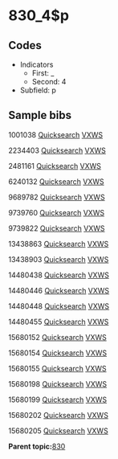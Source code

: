 # 830\_4$p

## Codes

-   Indicators
    -   First: \_
    -   Second: 4
-   Subfield: p

## Sample bibs

1001038 [Quicksearch](https://search.library.yale.edu/catalog/1001038) [VXWS](http://prodorbis.library.yale.edu:7014/vxws/GetHoldingsService?bibId=1001038)

2234403 [Quicksearch](https://search.library.yale.edu/catalog/2234403) [VXWS](http://prodorbis.library.yale.edu:7014/vxws/GetHoldingsService?bibId=2234403)

2481161 [Quicksearch](https://search.library.yale.edu/catalog/2481161) [VXWS](http://prodorbis.library.yale.edu:7014/vxws/GetHoldingsService?bibId=2481161)

6240132 [Quicksearch](https://search.library.yale.edu/catalog/6240132) [VXWS](http://prodorbis.library.yale.edu:7014/vxws/GetHoldingsService?bibId=6240132)

9689782 [Quicksearch](https://search.library.yale.edu/catalog/9689782) [VXWS](http://prodorbis.library.yale.edu:7014/vxws/GetHoldingsService?bibId=9689782)

9739760 [Quicksearch](https://search.library.yale.edu/catalog/9739760) [VXWS](http://prodorbis.library.yale.edu:7014/vxws/GetHoldingsService?bibId=9739760)

9739822 [Quicksearch](https://search.library.yale.edu/catalog/9739822) [VXWS](http://prodorbis.library.yale.edu:7014/vxws/GetHoldingsService?bibId=9739822)

13438863 [Quicksearch](https://search.library.yale.edu/catalog/13438863) [VXWS](http://prodorbis.library.yale.edu:7014/vxws/GetHoldingsService?bibId=13438863)

13438903 [Quicksearch](https://search.library.yale.edu/catalog/13438903) [VXWS](http://prodorbis.library.yale.edu:7014/vxws/GetHoldingsService?bibId=13438903)

14480438 [Quicksearch](https://search.library.yale.edu/catalog/14480438) [VXWS](http://prodorbis.library.yale.edu:7014/vxws/GetHoldingsService?bibId=14480438)

14480446 [Quicksearch](https://search.library.yale.edu/catalog/14480446) [VXWS](http://prodorbis.library.yale.edu:7014/vxws/GetHoldingsService?bibId=14480446)

14480448 [Quicksearch](https://search.library.yale.edu/catalog/14480448) [VXWS](http://prodorbis.library.yale.edu:7014/vxws/GetHoldingsService?bibId=14480448)

14480455 [Quicksearch](https://search.library.yale.edu/catalog/14480455) [VXWS](http://prodorbis.library.yale.edu:7014/vxws/GetHoldingsService?bibId=14480455)

15680152 [Quicksearch](https://search.library.yale.edu/catalog/15680152) [VXWS](http://prodorbis.library.yale.edu:7014/vxws/GetHoldingsService?bibId=15680152)

15680154 [Quicksearch](https://search.library.yale.edu/catalog/15680154) [VXWS](http://prodorbis.library.yale.edu:7014/vxws/GetHoldingsService?bibId=15680154)

15680155 [Quicksearch](https://search.library.yale.edu/catalog/15680155) [VXWS](http://prodorbis.library.yale.edu:7014/vxws/GetHoldingsService?bibId=15680155)

15680198 [Quicksearch](https://search.library.yale.edu/catalog/15680198) [VXWS](http://prodorbis.library.yale.edu:7014/vxws/GetHoldingsService?bibId=15680198)

15680199 [Quicksearch](https://search.library.yale.edu/catalog/15680199) [VXWS](http://prodorbis.library.yale.edu:7014/vxws/GetHoldingsService?bibId=15680199)

15680202 [Quicksearch](https://search.library.yale.edu/catalog/15680202) [VXWS](http://prodorbis.library.yale.edu:7014/vxws/GetHoldingsService?bibId=15680202)

15680205 [Quicksearch](https://search.library.yale.edu/catalog/15680205) [VXWS](http://prodorbis.library.yale.edu:7014/vxws/GetHoldingsService?bibId=15680205)

**Parent topic:**[830](../../tags/830/830.md)

